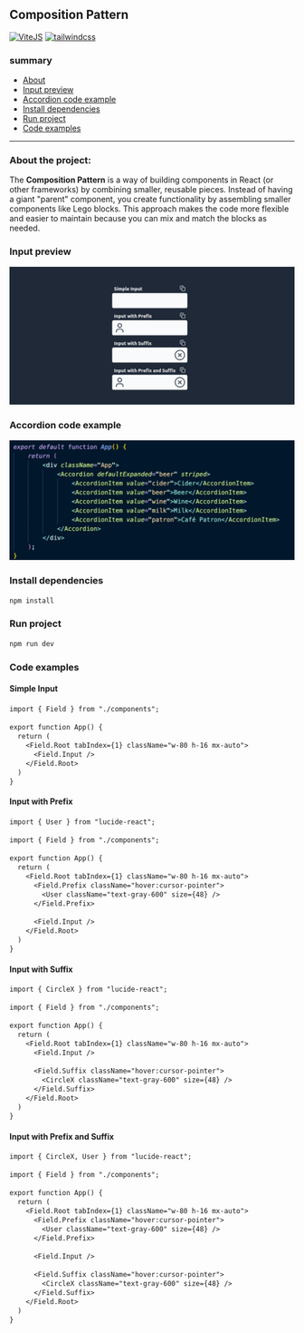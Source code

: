 ## Composition Pattern

[![ViteJS](https://img.shields.io/badge/vitejs-ffd62e?logo=vite)](https://vitejs.dev/guide/)
[![tailwindcss](https://img.shields.io/badge/tailwindcss-000?logo=tailwindcss)](https://tailwindcss.com/)

### summary

- [About](#about-the-project)
- [Input preview](#input-preview)
- [Accordion code example](#accordion-code-example)
- [Install dependencies](#install-dependencies)
- [Run project](#run-project)
- [Code examples](#code-examples)
 
---

### About the project:
The **Composition Pattern** is a way of building components in React (or other frameworks) by combining smaller, reusable pieces. Instead of having a giant "parent" component, you create functionality by assembling smaller components like Lego blocks. This approach makes the code more flexible and easier to maintain because you can mix and match the blocks as needed.

### Input preview
![Project Screenshot](./assets/input-variants.png)

### Accordion code example
![Accordion Example](./assets/accordion-composition.png)

### Install dependencies
```bash
npm install
```

### Run project
```bash
npm run dev
```

### Code examples

#### Simple Input
```tsx
import { Field } from "./components";

export function App() {
  return (
    <Field.Root tabIndex={1} className="w-80 h-16 mx-auto">
      <Field.Input />
    </Field.Root>
  )
}
```

#### Input with Prefix
```tsx
import { User } from "lucide-react";

import { Field } from "./components";

export function App() {
  return (
    <Field.Root tabIndex={1} className="w-80 h-16 mx-auto">
      <Field.Prefix className="hover:cursor-pointer">
        <User className="text-gray-600" size={48} />
      </Field.Prefix>

      <Field.Input />
    </Field.Root>
  )
}
```

#### Input with Suffix
```tsx
import { CircleX } from "lucide-react";

import { Field } from "./components";

export function App() {
  return (
    <Field.Root tabIndex={1} className="w-80 h-16 mx-auto">
      <Field.Input />

      <Field.Suffix className="hover:cursor-pointer">
        <CircleX className="text-gray-600" size={48} />
      </Field.Suffix>
    </Field.Root>
  )
}
```

#### Input with Prefix and Suffix
```tsx
import { CircleX, User } from "lucide-react";

import { Field } from "./components";

export function App() {
  return (
    <Field.Root tabIndex={1} className="w-80 h-16 mx-auto">
      <Field.Prefix className="hover:cursor-pointer">
        <User className="text-gray-600" size={48} />
      </Field.Prefix>

      <Field.Input />

      <Field.Suffix className="hover:cursor-pointer">
        <CircleX className="text-gray-600" size={48} />
      </Field.Suffix>
    </Field.Root>
  )
}
```
